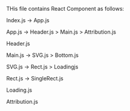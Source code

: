 THis file contains React Component as follows:

Index.js -> App.js

App.js -> Header.js > Main.js > Attribution.js

Header.js

Main.js -> SVG.js > Bottom.js

SVG.js -> Rect.js > Loadingjs

Rect.js -> SingleRect.js

Loading.js

Attribution.js
